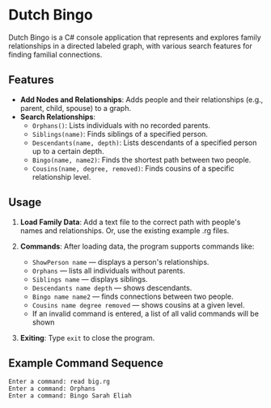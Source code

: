 # Dutch Bingo

Dutch Bingo is a C# console application that represents and explores family relationships in a directed labeled graph, with various search features for finding familial connections.

## Features

- **Add Nodes and Relationships**: Adds people and their relationships (e.g., parent, child, spouse) to a graph.
- **Search Relationships**:
  - `Orphans()`: Lists individuals with no recorded parents.
  - `Siblings(name)`: Finds siblings of a specified person.
  - `Descendants(name, depth)`: Lists descendants of a specified person up to a certain depth.
  - `Bingo(name, name2)`: Finds the shortest path between two people.
  - `Cousins(name, degree, removed)`: Finds cousins of a specific relationship level.

## Usage

1. **Load Family Data**:
   Add a text file to the correct path with people's names and relationships. Or, use the existing example .rg files.

2. **Commands**:
   After loading data, the program supports commands like:
   - `ShowPerson name` — displays a person's relationships.
   - `Orphans` — lists all individuals without parents.
   - `Siblings name` — displays siblings.
   - `Descendants name depth` — shows descendants.
   - `Bingo name name2` — finds connections between two people.
   - `Cousins name degree removed` — shows cousins at a given level.
   - If an invalid command is entered, a list of all valid commands will be shown

3. **Exiting**:
   Type `exit` to close the program.

## Example Command Sequence

```plaintext
Enter a command: read big.rg
Enter a command: Orphans
Enter a command: Bingo Sarah Eliah
